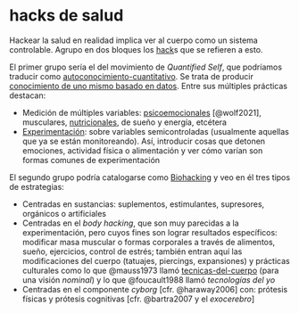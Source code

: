 # hacks de salud

Hackear la salud en realidad implica ver al cuerpo como un sistema controlable. Agrupo en dos bloques los [hack](hack.md)s que se refieren a esto.

El primer grupo sería el del movimiento de *Quantified Self*, que podríamos traducir como [autoconocimiento-cuantitativo](autoconocimiento-cuantitativo.md). Se trata de producir [conocimiento de uno mismo basado en datos](https://quantifiedself.com/). Entre sus múltiples prácticas destacan:

* Medición de múltiples variables: [psicoemocionales](https://quantifiedself.com/blog/measuring-mood-current-resea/) [@wolf2021], musculares, [nutricionales](https://quantifiedself.com/blog/qs-guide-testing-food-with-blood-glucose/), de sueño y energía, etcétera
* [Experimentación](https://hplusmagazine.com/2012/11/14/quantified-self-how-to-designing-self-experiments/): sobre variables semicontroladas (usualmente aquellas que ya se están monitoreando). Así, introducir cosas que detonen emociones, actividad física o alimentación y ver cómo varían son formas comunes de experimentación

El segundo grupo podría catalogarse como [Biohacking](https://es.wikipedia.org/wiki/Biolog%C3%ADa_DIY#Biohacking) y veo en él tres tipos de estrategias:

* Centradas en sustancias: suplementos, estimulantes, supresores, orgánicos o artificiales
* Centradas en el *body hacking*, que son muy parecidas a la experimentación, pero cuyos fines son lograr resultados específicos: modificar masa muscular o formas corporales a través de alimentos, sueño, ejercicios, control de estrés; también entran aquí las modificaciones del cuerpo (tatuajes, piercings, expansiones) y prácticas culturales como lo que @mauss1973 llamó [tecnicas-del-cuerpo](tecnicas-del-cuerpo.md) (para una visión *nominal*) y lo que @foucault1988 llamó *tecnologías del yo*
* Centradas en el componente *cyborg* [cfr. @haraway2006] con: prótesis físicas y prótesis cognitivas [cfr. @bartra2007 y el *exocerebro*]
